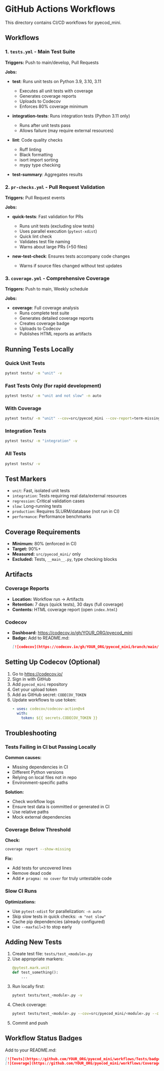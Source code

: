 # GitHub Actions Workflows

This directory contains CI/CD workflows for pyecod_mini.

## Workflows

### 1. `tests.yml` - Main Test Suite

**Triggers:** Push to main/develop, Pull Requests

**Jobs:**
- **test**: Runs unit tests on Python 3.9, 3.10, 3.11
  - Executes all unit tests with coverage
  - Generates coverage reports
  - Uploads to Codecov
  - Enforces 80% coverage minimum

- **integration-tests**: Runs integration tests (Python 3.11 only)
  - Runs after unit tests pass
  - Allows failure (may require external resources)

- **lint**: Code quality checks
  - Ruff linting
  - Black formatting
  - isort import sorting
  - mypy type checking

- **test-summary**: Aggregates results

### 2. `pr-checks.yml` - Pull Request Validation

**Triggers:** Pull Request events

**Jobs:**
- **quick-tests**: Fast validation for PRs
  - Runs unit tests (excluding slow tests)
  - Uses parallel execution (`pytest-xdist`)
  - Quick lint check
  - Validates test file naming
  - Warns about large PRs (>50 files)

- **new-test-check**: Ensures tests accompany code changes
  - Warns if source files changed without test updates

### 3. `coverage.yml` - Comprehensive Coverage

**Triggers:** Push to main, Weekly schedule

**Jobs:**
- **coverage**: Full coverage analysis
  - Runs complete test suite
  - Generates detailed coverage reports
  - Creates coverage badge
  - Uploads to Codecov
  - Publishes HTML reports as artifacts

## Running Tests Locally

### Quick Unit Tests
```bash
pytest tests/ -m "unit" -v
```

### Fast Tests Only (for rapid development)
```bash
pytest tests/ -m "unit and not slow" -n auto
```

### With Coverage
```bash
pytest tests/ -m "unit" --cov=src/pyecod_mini --cov-report=term-missing
```

### Integration Tests
```bash
pytest tests/ -m "integration" -v
```

### All Tests
```bash
pytest tests/ -v
```

## Test Markers

- `unit`: Fast, isolated unit tests
- `integration`: Tests requiring real data/external resources
- `regression`: Critical validation cases
- `slow`: Long-running tests
- `production`: Requires SLURM/database (not run in CI)
- `performance`: Performance benchmarks

## Coverage Requirements

- **Minimum:** 80% (enforced in CI)
- **Target:** 90%+
- **Measured:** `src/pyecod_mini/` only
- **Excluded:** Tests, `__main__.py`, type checking blocks

## Artifacts

### Coverage Reports
- **Location:** Workflow run → Artifacts
- **Retention:** 7 days (quick tests), 30 days (full coverage)
- **Contents:** HTML coverage report (open `index.html`)

### Codecov
- **Dashboard:** https://codecov.io/gh/YOUR_ORG/pyecod_mini
- **Badge:** Add to README.md:
  ```markdown
  [![codecov](https://codecov.io/gh/YOUR_ORG/pyecod_mini/branch/main/graph/badge.svg)](https://codecov.io/gh/YOUR_ORG/pyecod_mini)
  ```

## Setting Up Codecov (Optional)

1. Go to https://codecov.io/
2. Sign in with GitHub
3. Add `pyecod_mini` repository
4. Get your upload token
5. Add as GitHub secret: `CODECOV_TOKEN`
6. Update workflows to use token:
   ```yaml
   - uses: codecov/codecov-action@v4
     with:
       token: ${{ secrets.CODECOV_TOKEN }}
   ```

## Troubleshooting

### Tests Failing in CI but Passing Locally

**Common causes:**
- Missing dependencies in CI
- Different Python versions
- Relying on local files not in repo
- Environment-specific paths

**Solution:**
- Check workflow logs
- Ensure test data is committed or generated in CI
- Use relative paths
- Mock external dependencies

### Coverage Below Threshold

**Check:**
```bash
coverage report --show-missing
```

**Fix:**
- Add tests for uncovered lines
- Remove dead code
- Add `# pragma: no cover` for truly untestable code

### Slow CI Runs

**Optimizations:**
- Use `pytest-xdist` for parallelization: `-n auto`
- Skip slow tests in quick checks: `-m "not slow"`
- Cache pip dependencies (already configured)
- Use `--maxfail=3` to stop early

## Adding New Tests

1. Create test file: `tests/test_<module>.py`
2. Use appropriate markers:
   ```python
   @pytest.mark.unit
   def test_something():
       ...
   ```
3. Run locally first:
   ```bash
   pytest tests/test_<module>.py -v
   ```
4. Check coverage:
   ```bash
   pytest tests/test_<module>.py --cov=src/pyecod_mini/<module>.py --cov-report=term-missing
   ```
5. Commit and push

## Workflow Status Badges

Add to your README.md:

```markdown
[![Tests](https://github.com/YOUR_ORG/pyecod_mini/workflows/Tests/badge.svg)](https://github.com/YOUR_ORG/pyecod_mini/actions/workflows/tests.yml)
[![Coverage](https://github.com/YOUR_ORG/pyecod_mini/workflows/Coverage%20Report/badge.svg)](https://github.com/YOUR_ORG/pyecod_mini/actions/workflows/coverage.yml)
```
